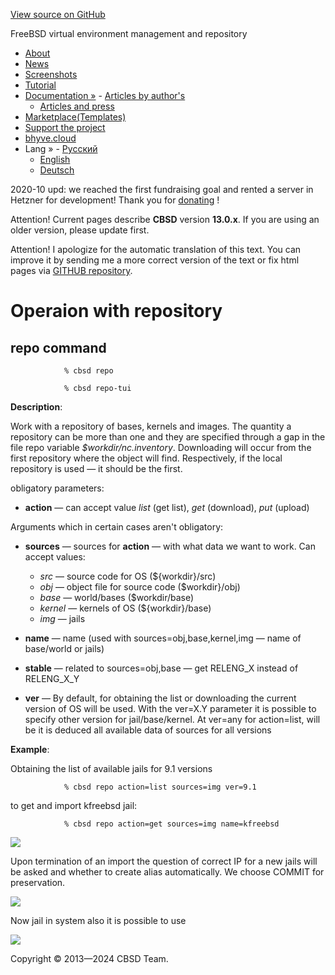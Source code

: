 [View source on GitHub](https://github.com/cbsd/cbsd)

FreeBSD virtual environment management and repository

- [About](http://www.bsdstore.ru/en/about.html)
- [News](http://www.bsdstore.ru/en/news.html)
- [Screenshots](http://www.bsdstore.ru/en/screenshots.html)
- [Tutorial](http://www.bsdstore.ru/en/tutorial.html)
- [Documentation »](http://www.bsdstore.ru/en/docs.html)  - [Articles by author's](http://www.bsdstore.ru/en/articles.html)
  - [Articles and press](http://www.bsdstore.ru/en/press.html)
- [Marketplace(Templates)](https://marketplace.bsdstore.ru)
- [Support the project](http://www.bsdstore.ru/en/donate.html)
- [bhyve.cloud](http://www.bsdstore.ru/en/bhyve-cloud.html)
- Lang »  - [Русский](http://www.bsdstore.ru/ru/13.0.x/wf_repo_ssi.html)
  - [English](http://www.bsdstore.ru/en/13.0.x/wf_repo_ssi.html)
  - [Deutsch](http://www.bsdstore.ru/de/13.0.x/wf_repo_ssi.html)

2020-10 upd: we reached the first fundraising goal and rented a server in Hetzner for development! Thank you for [donating](https://www.patreon.com/clonos) !

Attention! Current pages describe **CBSD** version **13.0.x**. If you are using an older version, please update first.

Attention! I apologize for the automatic translation of this text. You can improve it by sending me a more correct version of the text or fix html pages via [GITHUB repository](https://github.com/cbsd/cbsd-wwwdoc).

# Operaion with repository

## repo command

```
			% cbsd repo

```

```
			% cbsd repo-tui

```

**Description**:

Work with a repository of bases, kernels and images. The quantity a repository can be more than one and they are specified through a gap in the file repo variable _$workdir/nc.inventory_. Downloading will occur from the first repository where the object will find. Respectively, if the local repository is used — it should be the first.

obligatory parameters:

- **action** — can accept value _list_ (get list), _get_ (download), _put_ (upload)

Arguments which in certain cases aren't obligatory:

- **sources** — sources for **action** — with what data we want to work. Can accept values:

  - _src_ — source code for OS (${workdir}/src)
  - _obj_ — object file for source code ($workdir}/obj)
  - _base_ — world/bases ($workdir/base)
  - _kernel_ — kernels of OS (${workdir}/base)
  - _img_ — jails
- **name** — name (used with sources=obj,base,kernel,img — name of base/world or jails)
- **stable** — related to sources=obj,base — get RELENG\_X instead of RELENG\_X\_Y
- **ver** — By default, for obtaining the list or downloading the current version of OS will be used. With the ver=X.Y parameter it is possible to specify other version for jail/base/kernel. At ver=any for action=list, will be it is deduced all available data of sources for all versions

**Example**:

Obtaining the list of available jails for 9.1 versions

```
			% cbsd repo action=list sources=img ver=9.1

```

to get and import kfreebsd jail:

```
			% cbsd repo action=get sources=img name=kfreebsd

```

![](http://www.bsdstore.ru/img/repo1.png)

Upon termination of an import the question of correct IP for a new jails will be asked and whether to create alias automatically. We choose COMMIT for preservation.

![](http://www.bsdstore.ru/img/repo2.png)

Now jail in system also it is possible to use

![](http://www.bsdstore.ru/img/repo3.png)

Copyright © 2013—2024 CBSD Team.

